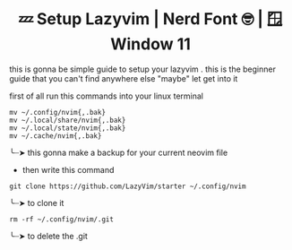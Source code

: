 <h1 align="center">💤 Setup Lazyvim | Nerd Font 🤓 | 🪟 Window 11</h1>
this is gonna be simple guide to setup your lazyvim . this is the beginner guide that you can't find anywhere else "maybe" let get into it

first of all run this commands into your linux terminal
```
mv ~/.config/nvim{,.bak}
mv ~/.local/share/nvim{,.bak}
mv ~/.local/state/nvim{,.bak}
mv ~/.cache/nvim{,.bak} 
```
╰┈➤ this gonna make a backup for your current neovim file
- then write this command

```
git clone https://github.com/LazyVim/starter ~/.config/nvim
```
╰┈➤ to clone it
```
rm -rf ~/.config/nvim/.git
```
╰┈➤ to delete the .git

